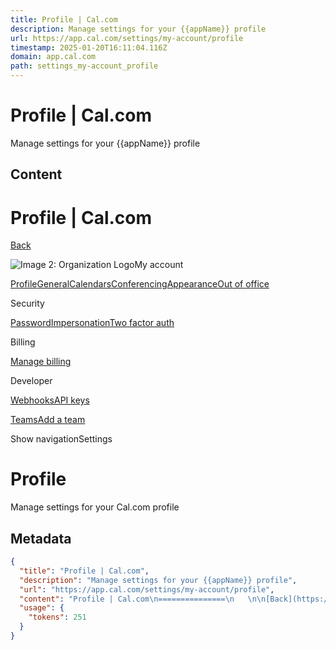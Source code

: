 ```yaml
---
title: Profile | Cal.com
description: Manage settings for your {{appName}} profile
url: https://app.cal.com/settings/my-account/profile
timestamp: 2025-01-20T16:11:04.116Z
domain: app.cal.com
path: settings_my-account_profile
---
```


# Profile | Cal.com


Manage settings for your {{appName}} profile


## Content

Profile | Cal.com
===============
   

[Back](https://app.cal.com/)

![Image 2: Organization Logo](https://cal.com/avatar.svg)My account

[Profile](https://app.cal.com/settings/my-account/profile)[General](https://app.cal.com/settings/my-account/general)[Calendars](https://app.cal.com/settings/my-account/calendars)[Conferencing](https://app.cal.com/settings/my-account/conferencing)[Appearance](https://app.cal.com/settings/my-account/appearance)[Out of office](https://app.cal.com/settings/my-account/out-of-office)

Security

[Password](https://app.cal.com/settings/security/password)[Impersonation](https://app.cal.com/settings/security/impersonation)[Two factor auth](https://app.cal.com/settings/security/two-factor-auth)

Billing

[Manage billing](https://app.cal.com/settings/billing)

Developer

[Webhooks](https://app.cal.com/settings/developer/webhooks)[API keys](https://app.cal.com/settings/developer/api-keys)

[Teams](https://app.cal.com/teams)[Add a team](https://app.cal.com/settings/teams/new)

Show navigationSettings

Profile
=======

Manage settings for your Cal.com profile

## Metadata

```json
{
  "title": "Profile | Cal.com",
  "description": "Manage settings for your {{appName}} profile",
  "url": "https://app.cal.com/settings/my-account/profile",
  "content": "Profile | Cal.com\n===============\n   \n\n[Back](https://app.cal.com/)\n\n![Image 2: Organization Logo](https://cal.com/avatar.svg)My account\n\n[Profile](https://app.cal.com/settings/my-account/profile)[General](https://app.cal.com/settings/my-account/general)[Calendars](https://app.cal.com/settings/my-account/calendars)[Conferencing](https://app.cal.com/settings/my-account/conferencing)[Appearance](https://app.cal.com/settings/my-account/appearance)[Out of office](https://app.cal.com/settings/my-account/out-of-office)\n\nSecurity\n\n[Password](https://app.cal.com/settings/security/password)[Impersonation](https://app.cal.com/settings/security/impersonation)[Two factor auth](https://app.cal.com/settings/security/two-factor-auth)\n\nBilling\n\n[Manage billing](https://app.cal.com/settings/billing)\n\nDeveloper\n\n[Webhooks](https://app.cal.com/settings/developer/webhooks)[API keys](https://app.cal.com/settings/developer/api-keys)\n\n[Teams](https://app.cal.com/teams)[Add a team](https://app.cal.com/settings/teams/new)\n\nShow navigationSettings\n\nProfile\n=======\n\nManage settings for your Cal.com profile",
  "usage": {
    "tokens": 251
  }
}
```
